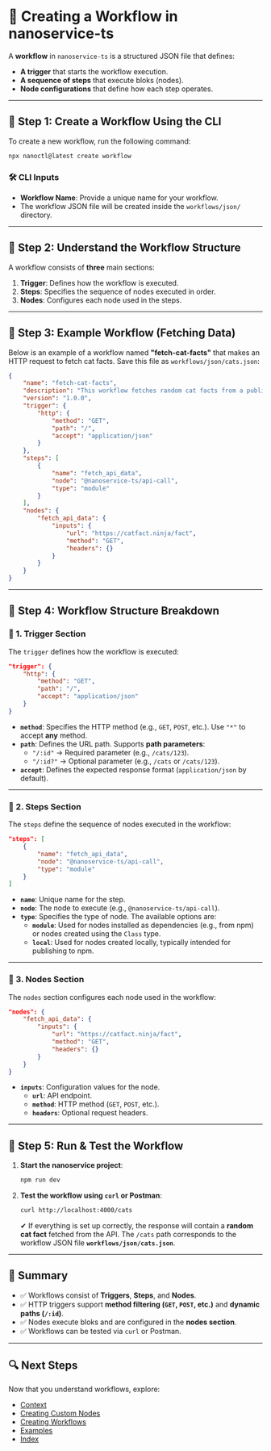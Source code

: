# 🚀 Creating a Workflow in nanoservice-ts

A **workflow** in `nanoservice-ts` is a structured JSON file that defines:

- **A trigger** that starts the workflow execution.
- **A sequence of steps** that execute bloks (nodes).
- **Node configurations** that define how each step operates.

---

## 📌 Step 1: Create a Workflow Using the CLI

To create a new workflow, run the following command:

```sh
npx nanoctl@latest create workflow
```

### 🛠 CLI Inputs

- **Workflow Name**: Provide a unique name for your workflow.
- The workflow JSON file will be created inside the `workflows/json/` directory.

---

## 📌 Step 2: Understand the Workflow Structure

A workflow consists of **three** main sections:

1. **Trigger**: Defines how the workflow is executed.  
2. **Steps**: Specifies the sequence of nodes executed in order.  
3. **Nodes**: Configures each node used in the steps.  

---

## 📌 Step 3: Example Workflow (Fetching Data)

Below is an example of a workflow named **"fetch-cat-facts"** that makes an HTTP request to fetch cat facts. Save this file as `workflows/json/cats.json`:

```json
{
    "name": "fetch-cat-facts",
    "description": "This workflow fetches random cat facts from a public API.",
    "version": "1.0.0",
    "trigger": {
        "http": {
            "method": "GET",
            "path": "/",
            "accept": "application/json"
        }
    },
    "steps": [
        {
            "name": "fetch_api_data",
            "node": "@nanoservice-ts/api-call",
            "type": "module"
        }
    ],
    "nodes": {
        "fetch_api_data": {
            "inputs": {
                "url": "https://catfact.ninja/fact",
                "method": "GET",
                "headers": {}
            }
        }
    }
}
```

---

## 📌 Step 4: Workflow Structure Breakdown

### 🔹 1. **Trigger Section**

The `trigger` defines how the workflow is executed:

```json
"trigger": {
    "http": {
        "method": "GET",
        "path": "/",
        "accept": "application/json"
    }
}
```

- **`method`**: Specifies the HTTP method (e.g., `GET`, `POST`, etc.). Use `"*"` to accept **any** method.
- **`path`**: Defines the URL path. Supports **path parameters**:
    - `"/:id"` → Required parameter (e.g., `/cats/123`).
    - `"/:id?"` → Optional parameter (e.g., `/cats` or `/cats/123`).
- **`accept`**: Defines the expected response format (`application/json` by default).

---

### 🔹 2. **Steps Section**

The `steps` define the sequence of nodes executed in the workflow:

```json
"steps": [
    {
        "name": "fetch_api_data",
        "node": "@nanoservice-ts/api-call",
        "type": "module"
    }
]
```

- **`name`**: Unique name for the step.
- **`node`**: The node to execute (e.g., `@nanoservice-ts/api-call`).
- **`type`**: Specifies the type of node. The available options are:
    - **`module`**: Used for nodes installed as dependencies (e.g., from npm) or nodes created using the `Class` type.
    - **`local`**: Used for nodes created locally, typically intended for publishing to npm.

---

### 🔹 3. **Nodes Section**

The `nodes` section configures each node used in the workflow:

```json
"nodes": {
    "fetch_api_data": {
        "inputs": {
            "url": "https://catfact.ninja/fact",
            "method": "GET",
            "headers": {}
        }
    }
}
```

- **`inputs`**: Configuration values for the node.
    - **`url`**: API endpoint.
    - **`method`**: HTTP method (`GET`, `POST`, etc.).
    - **`headers`**: Optional request headers.

---

## 📌 Step 5: Run & Test the Workflow

1. **Start the nanoservice project**:

     ```sh
     npm run dev
     ```

2. **Test the workflow using `curl` or Postman**:

     ```sh
     curl http://localhost:4000/cats
     ```

     ✔ If everything is set up correctly, the response will contain a **random cat fact** fetched from the API. The `/cats` path corresponds to the workflow JSON file **`workflows/json/cats.json`**.

---

## 🎯 Summary

- ✅ Workflows consist of **Triggers**, **Steps**, and **Nodes**.  
- ✅ HTTP triggers support **method filtering (`GET`, `POST`, etc.)** and **dynamic paths (`/:id`)**.  
- ✅ Nodes execute bloks and are configured in the **nodes section**.  
- ✅ Workflows can be tested via `curl` or Postman.  

---

## 🔍 Next Steps

Now that you understand workflows, explore:

- [Context](../Core_Concepts/Context.md)
- [Creating Custom Nodes](../CLI_Commands/Create_Node.md)
- [Creating Workflows](../CLI_Commands/Create_Workflow.md)
- [Examples](../examples.md)
- [Index](../index.md)